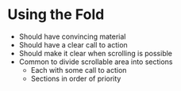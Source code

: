 # Using the Fold
- Should have convincing material
- Should have a clear call to action
- Should make it clear when scrolling is possible
- Common to divide scrollable area into sections
  - Each with some call to action
  - Sections in order of priority
